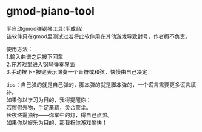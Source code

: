 # gmod-piano-tool
半自动gmod弹钢琴工具(半成品)  
该软件只在gmod里测试过若将此软件用在其他游戏导致封号，作者概不负责。  


使用方法：  
1.输入曲谱之后按下回车  
2.在游戏里进入钢琴弹奏界面  
3.手动按下=按键表示演奏一个音符或和弦，快慢由自己决定  


tips：自己弹的就是自己弹的，脚本弹的就是脚本弹的，一个谎言需要更多谎言填补。  
如果你以学习为目的，我得提醒你：  
若惯假外物，手足渐疏，灵台蒙尘。  
长夜终需独行——你掌中的灯，得自己点燃。  
如果你以娱乐为目的，那我祝你游戏愉快！
